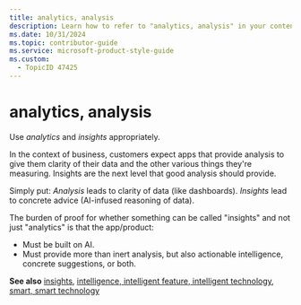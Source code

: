 ```yaml
---
title: analytics, analysis
description: Learn how to refer to "analytics, analysis" in your content.
ms.date: 10/31/2024
ms.topic: contributor-guide
ms.service: microsoft-product-style-guide
ms.custom:
  - TopicID 47425
---
```



# analytics, analysis

Use _analytics_ and _insights_ appropriately.

In the context of business, customers expect apps that provide analysis to give them clarity of their data and the other various things they're measuring. Insights are the next level that good analysis should provide.

Simply put: _Analysis_ leads to clarity of data (like dashboards). _Insights_ lead to concrete advice (AI-infused reasoning of data).

The burden of proof for whether something can be called "insights" and not just "analytics" is that the app/product:

- Must be built on AI. 
- Must provide more than inert analysis, but also actionable intelligence, concrete suggestions, or both.

**See also** [insights](~\a_z_names_terms\i\insights.md), [intelligence, intelligent feature, intelligent technology](~\a_z_names_terms\i\intelligence-intelligent.md), [smart, smart technology](~\a_z_names_terms\s\smart-smart-technology.md)

